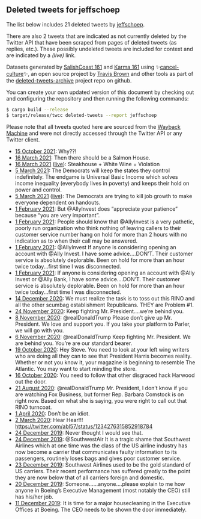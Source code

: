 ## Deleted tweets for jeffschoep

The list below includes 21 deleted tweets by
[jeffschoep](https://twitter.com/jeffschoep).

There are also 2 tweets that are indicated as not currently
deleted by the Twitter API that have been scraped from pages of deleted tweets (as replies, etc.).
These possibly undeleted tweets are included for context and are indicated by a _(live)_ link.

Datasets generated by [SalishCoast 161](https://twitter.com/SalishCoastA) and [Karma 161](https://twitter.com/KarmaOneSixOne)
using ✨[cancel-culture](https://github.com/travisbrown/cancel-culture)✨, an open source project by [Travis Brown](https://twitter.com/travisbrown) 
and other tools as part of the [deleted-tweets-archive](https://github.com/salcoast/deleted-tweets-archive/) project repo on github.


You can create your own updated version of this document by checking out and configuring the
repository and then running the following commands:

```bash
$ cargo build --release
$ target/release/twcc deleted-tweets --report jeffschoep
```

Please note that all tweets quoted here are sourced from the
[Wayback Machine](https://web.archive.org) and were not directly accessed through the Twitter API or
any Twitter client.

* [15 October 2021](https://web.archive.org/web/20211015004038/https://twitter.com/jeffschoep/status/1448810960492417025): Why??!
* [16 March 2021](https://web.archive.org/web/20210316002152/https://twitter.com/jeffschoep/status/1371617618562584576): Then there should be a Salmon House.
* [16 March 2021](https://web.archive.org/web/20210316002152/https://twitter.com/jeffschoep/status/1371617618562584576) ([live](https://twitter.com/jeffschoep/status/1371616891882590209)): Steakhouse + White Wine = Violation
* [ 5 March 2021](https://web.archive.org/web/20210305183011/https://twitter.com/jeffschoep/status/1367905265891282946): The Democrats will keep the states they control indefinitely. The endgame is Universal Basic Income which solves income inequality (everybody lives in poverty) and keeps their hold on power and control.
* [ 5 March 2021](https://web.archive.org/web/20210305183011/https://twitter.com/jeffschoep/status/1367905265891282946) ([live](https://twitter.com/jeffschoep/status/1367877092394819588)): The Democrats are trying to kill job growth to make everyone dependent on handouts.
* [ 1 February 2021](https://web.archive.org/web/20210201220011/https://twitter.com/jeffschoep/status/1356361697204838403): But  @AllyInvest  does “appreciate your patience” because “you are very important”.
* [ 1 February 2021](https://web.archive.org/web/20210201215908/https://twitter.com/jeffschoep/status/1356361396116742147): People should know that  @AllyInvest  is a very pathetic, poorly run organization who think nothing of leaving callers to their customer service number hang on hold for more than 2 hours with no indication as to when their call may be answered.
* [ 1 February 2021](https://web.archive.org/web/20210201181458/https://twitter.com/jeffschoep/status/1356304981180215297): @AllyInvest  If anyone is considering opening an account with  @Ally  Invest. I have some advice....DON’T. Their customer service is absolutely deplorable. Been on hold for more than an hour twice today...first time I was disconnected.
* [ 1 February 2021](https://web.archive.org/web/20210201181209/https://twitter.com/jeffschoep/status/1356304303221313537): If anyone is considering opening an account with  @Ally  Invest or  @Ally  Bank, I have some advice....DON’T. Their customer service is absolutely deplorable. Been on hold for more than an hour twice today...first time I was disconnected.
* [14 December 2020](https://web.archive.org/web/20201214211114/https://twitter.com/jeffschoep/status/1338592151555485699): We must realize the task is to toss out this RINO and all the other scumbag establishment Republicans. THEY are Problem #1.
* [24 November 2020](https://web.archive.org/web/20201124214344/https://twitter.com/jeffschoep/status/1331347700177100802): Keep fighting Mr. President....we’re behind you.
* [ 8 November 2020](https://web.archive.org/web/20201108093941/https://twitter.com/jeffschoep/status/1325372280638214147): @realDonaldTrump  Please don’t give up Mr. President. We love and support you. If you take your platform to Parler, we will go with you.
* [ 6 November 2020](https://web.archive.org/web/20201106022902/https://twitter.com/jeffschoep/status/1324539167506878465): @realDonaldTrump  Keep fighting Mr. President. We are behind you. You’re are our standard bearer.
* [19 October 2020](https://web.archive.org/web/20201019200215/https://twitter.com/jeffschoep/status/1318281250277367810): Hey Steve. You need to look at your left wing writers who are doing all they can to see that President Harris becomes reality. Whether or not you know it, your magazine is beginning to resemble The Atlantic. You may want to start minding the store.
* [16 October 2020](https://web.archive.org/web/20201016222017/https://twitter.com/jeffschoep/status/1317228832907268096): You need to follow that other disgraced hack Harwood out the door.
* [21 August 2020](https://web.archive.org/web/20200821192314/https://twitter.com/jeffschoep/status/1296890516412473349): @realDonaldTrump  Mr. President, I don’t know if you are watching Fox Business, but former Rep. Barbara Comstock is on right now. Based on what she is saying, you were right to call out that RINO turncoat.
* [ 1 April 2020](https://web.archive.org/web/20200401031136/https://twitter.com/jeffschoep/status/1245182080935477249): Don’t be an idiot.
* [ 2 March 2020](https://web.archive.org/web/20200302015016/https://twitter.com/jeffschoep/status/1234289257394720769): Hear Hear!!! https://twitter.com/abl57/status/1234276315852918784
* [24 December 2019](https://web.archive.org/web/20191224055822/https://twitter.com/jeffschoep/status/1209352293600153600): Never thought I would see that.
* [24 December 2019](https://web.archive.org/web/20191224055822/https://twitter.com/jeffschoep/status/1209352293600153600): @SouthwestAir  It is a tragic shame that Southwest Airlines which at one time was the class of  the US airline industry has now become a carrier that communicates faulty information to its passengers, routinely loses bags and gives poor customer service.
* [23 December 2019](https://web.archive.org/web/20191223212619/https://twitter.com/jeffschoep/status/1209204882655318017): Southwest Airlines used to be the gold standard of US carriers. Their recent performance has suffered greatly to the point they are now below that of all carriers foreign and domestic.
* [20 December 2019](https://web.archive.org/web/20191220223219/https://twitter.com/jeffschoep/status/1208146714084990978): Someone......anyone....please explain to me how anyone in Boeing’s Executive Management (most notably the CEO) still has his/her job.
* [11 December 2019](https://web.archive.org/web/20191211213757/https://twitter.com/jeffschoep/status/1204769028776103936): It is time for a major housecleaning in the Executive Offices at Boeing. The CEO needs to be shown the door immediately.
